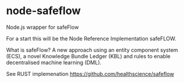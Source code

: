 # node-safeflow
Node.js wrapper for safeFlow

For a start this will be the Node Reference Implementation safeFLOW.

What is safeFlow?  A new approach using an entity component system (ECS), a novel Knowledge Bundle Ledger (KBL) and rules to enable decentralised machine learning (DML).

See RUST implemenation https://github.com/healthscience/safeflow
